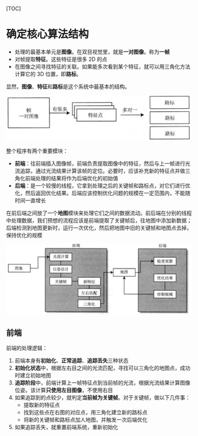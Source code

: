 [TOC]

# 确定核心算法结构

* 处理的最基本单元是**图像**。在双目视觉里，就是**一对图像**。称为**一帧**
* 对帧提取**特征**。这些特征是很多 2D 的点
* 在图像之间寻找特征的关联。如果能多次看到某个特征，就可以用三角化方法计算它的 3D 位置，即**路标**。

显然，**图像**、**特征**和**路标**是这个系统中最基本的结构。

![5dbdad11e91f32baec5b52ba375e9e88.png](./_resources/5dbdad11e91f32baec5b52ba375e9e88.png)

整个程序有两个重要模块：

* **前端**：往前端插入图像帧，前端负责提取图像中的特征，然后与上一帧进行光流追踪，通过光流结果计算该帧的定位。必要时，应该补充新的特征点并做三角化前端处理的结果将作为后端优化的初始值
* **后端**：是一个较慢的线程，它拿到处理之后的关键帧和路标点，对它们进行优化，然后返回优化结果。后端应该控制优化问题的规模在一定范围内，不能随时间一直增长

在前后端之间放了一个**地图**模块来处理它们之间的数据流动。前后端在分别的线程中处理数据，我们预想的流程应该是前端提取了关键帧后，往地图中添加新数据；后端检测到地图更新时，运行一次优化，然后把地图中旧的关键帧和地图点去掉，保持优化的规模

![f283ad799248f80495966f8ed0377d72.png](./_resources/f283ad799248f80495966f8ed0377d72.png)

## 前端

前端的处理逻辑：

1. 前端本身有**初始化**、**正常追踪**、**追踪丢失**三种状态
2. **初始化状态**中，根据左右目之间的光流匹配，寻找可以三角化的地图点，成功时建立初始地图
3. **追踪阶段**中，前端计算上一帧特征点到当前帧的光流，根据光流结果计算图像位姿。该计算**只使用左目图像**，不使用右目
4. 如果追踪到的点较少，就判定**当前帧为关键帧**。对于关键帧，做以下几件事：
   * 提取新的特征点
   * 找到这些点在右图的对应点，用三角化建立新的路标点
   * 将新的关键帧和路标点加人地图，并触发一次后端优化
5. 如果追踪丢失，就重置前端系统，重新初始化
